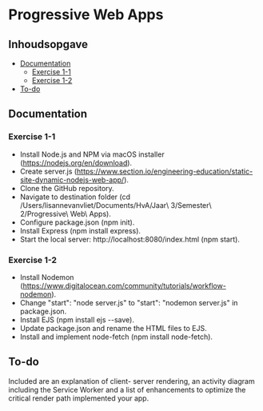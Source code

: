 # Progressive Web Apps

## Inhoudsopgave
- [Documentation](#documentation)
  * [Exercise 1-1](#exercise-1-1)
  * [Exercise 1-2](#exercise-1-2)
- [To-do](#to-do)

## Documentation

### Exercise 1-1
- Install Node.js and NPM via macOS installer (https://nodejs.org/en/download).
- Create server.js (https://www.section.io/engineering-education/static-site-dynamic-nodejs-web-app/).
- Clone the GitHub repository.
- Navigate to destination folder (cd /Users/lisannevanvliet/Documents/HvA/Jaar\ 3/Semester\ 2/Progressive\ Web\ Apps).
- Configure package.json (npm init).
- Install Express (npm install express).
- Start the local server: http://localhost:8080/index.html (npm start).

### Exercise 1-2
- Install Nodemon (https://www.digitalocean.com/community/tutorials/workflow-nodemon).
- Change "start": "node server.js" to "start": "nodemon server.js" in package.json.
- Install EJS (npm install ejs --save).
- Update package.json and rename the HTML files to EJS.
- Install and implement node-fetch (npm install node-fetch).

## To-do
Included are an explanation of client- server rendering, an activity diagram including the Service Worker and a list of enhancements to optimize the critical render path implemented your app.
